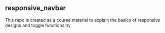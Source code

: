 ## responsive_navbar

This repo is created as a course material to explain the basics of responsive designs and toggle functionality